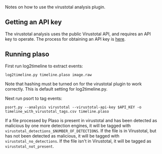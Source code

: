 Notes on how to use the virustotal analysis plugin.

## Getting an API key

The virustotal analysis uses the public Virustotal API, and requires an API key to operate. The process for obtaining an API key is [here](https://www.virustotal.com/en/documentation/public-api/#getting-started).


## Running plaso

First run log2timeline to extract events:
```
log2timeline.py timeline.plaso image.raw
```
Note that hashing must be turned on for the virustotal plugin to work correctly. This is default setting for log2timeline.py.

Next run psort to tag events:
```
psort.py --analysis virustotal --virustotal-api-key $API_KEY -o timeline_with_virustotal_tags.csv timeline.plaso
```
If a file processed by Plaso is present in virustotal and has been detected as malicious by one more detection engines, it will be tagged with `virustotal_detections_$NUMBER_OF_DETECTIONS`. If the file is in Virustotal, but has not been detected as malicious, it will be tagged with `virustotal_no_detections`. If the file isn't in Virustotal, it will be tagged as `virustotal_not_present`.